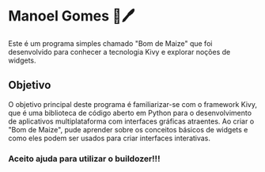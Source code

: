 # Manoel Gomes 💙🖊️
Este é um programa simples chamado "Bom de Maize" que foi desenvolvido para conhecer a tecnologia Kivy e explorar noções de widgets.

## Objetivo

O objetivo principal deste programa é familiarizar-se com o framework Kivy, que é uma biblioteca de código aberto em Python para o desenvolvimento de aplicativos multiplataforma com interfaces gráficas atraentes. Ao criar o "Bom de Maize", pude aprender sobre os conceitos básicos de widgets e como eles podem ser usados para criar interfaces interativas.

### Aceito ajuda para utilizar o buildozer!!!

